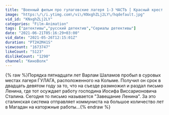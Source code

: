 ```yaml
---
title: "Военный фильм про гулаговские лагеря 1-3 ЧАСТЬ [ Красный крест Завещание Ленина ] Русские детективы"
image: "https:\/\/i.ytimg.com\/vi\/KNxghZLj2LY\/hqdefault.jpg"
vid_id: "KNxghZLj2LY"
categories: "Film-Animation"
tags: ["детективы","русский детектив","Сериалы детективы"]
date: "2021-06-21T05:16:29+03:00"
vid_date: "2021-05-26T12:15:01Z"
duration: "PT2H2M41S"
viewcount: "1673747"
likeCount: "5123"
dislikeCount: "1290"
channel: "КиноВолк"
---
```

{% raw %}Порядка пятнадцати лет Варлам Шаламов пробыл в суровых местах лагеря ГУЛАГА, расположенного на Колыме. Получил он срок в двадцать девятом году за то, что на съезде размножил и раздал письмо Ленина, где тот осуждает работу господина Иосифа Виссарионовича Сталина. Сегодня то письмо называется &quot;Завещание Ленина&quot;. За это сталинская система отправляет коммуниста на большое количество лет в Магадан на каторжные работы…{% endraw %}
